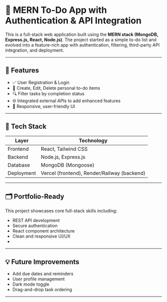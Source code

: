 # 📝 MERN To-Do App with Authentication & API Integration

This is a full-stack web application built using the **MERN stack (MongoDB, Express.js, React, Node.js)**. The project started as a simple to-do list and evolved into a feature-rich app with authentication, filtering, third-party API integration, and deployment.

---

## 🚀 Features

- ✅ User Registration & Login
- 📝 Create, Edit, Delete personal to-do items
- 🔍 Filter tasks by completion status
- 🌐 Integrated external APIs to add enhanced features
- 🎨 Responsive, user-friendly UI

---

## 🧱 Tech Stack

| Layer        | Technology           |
|--------------|----------------------|
| Frontend     | React, Tailwind CSS  |
| Backend      | Node.js, Express.js  |
| Database     | MongoDB (Mongoose)   |
| Deployment   | Vercel (frontend), Render/Railway (backend) |

---

## 🗂️ Portfolio-Ready

This project showcases core full-stack skills including:
- REST API development
- Secure authentication
- React component architecture
- Clean and responsive UI/UX
- 
---

## 💡 Future Improvements

- Add due dates and reminders
- User profile management
- Dark mode toggle
- Drag-and-drop task ordering


---

